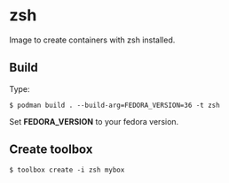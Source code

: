 # zsh

Image to create containers with zsh installed.

## Build

Type:
```
$ podman build . --build-arg=FEDORA_VERSION=36 -t zsh
```

Set **FEDORA_VERSION** to your fedora version.

## Create toolbox

```
$ toolbox create -i zsh mybox
```